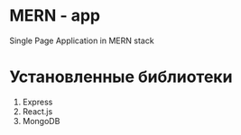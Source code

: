 # MERN - app
Single Page Application in MERN stack


# Установленные библиотеки
1. Express
2. React.js
3. MongoDB
   
